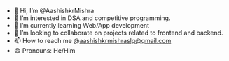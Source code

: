 - 👋 Hi, I’m @AashishkrMishra
- 👀 I’m interested in DSA and competitive programming.
- 🌱 I’m currently learning Web/App development
- 💞️ I’m looking to collaborate on projects related to frontend and backend.
- 📫 How to reach me @aashishkrmishraslg@gmail.com
- 😄 Pronouns: He/Him

<!---
AashishkrMishra/AashishkrMishra is a ✨ special ✨ repository because its `README.md` (this file) appears on your GitHub profile.
You can click the Preview link to take a look at your changes.
--->
